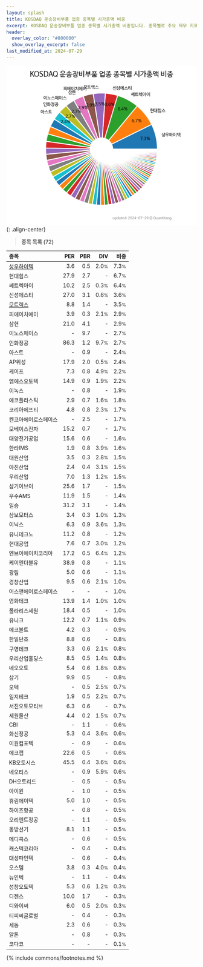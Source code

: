```yaml
---
layout: splash
title: KOSDAQ 운송장비부품 업종 종목별 시가총액 비중
excerpt: KOSDAQ 운송장비부품 업종 종목별 시가총액 비중입니다. 종목별로 주요 재무 지표를 함께 표시합니다.
header:
  overlay_color: "#800000"
  show_overlay_excerpt: false
last_modified_at: 2024-07-29
---
```



![KOSDAQ 운송장비부품 업종 종목별 시가총액 비중](/stats/sector/images/kosdaq_업종_운송장비부품_종목.png){: .align-center}


> **종목 목록 (72)**<a id="list"></a>

| **종목** | **PER** | **PBR** | **DIV** | **비중** |
| :------- | ------: | ------: | ------: | -------: |
| [성우하이텍](/015750/) | 3.6 | 0.5 | 2.0<small>%</small> | 7.3<small>%</small> |
| 현대힘스 | 27.9 | 2.7 | - | 6.7<small>%</small> |
| 쎄트렉아이 | 10.2 | 2.5 | 0.3<small>%</small> | 6.4<small>%</small> |
| 신성에스티 | 27.0 | 3.1 | 0.6<small>%</small> | 3.6<small>%</small> |
| [모트렉스](/118990/) | 8.8 | 1.4 | - | 3.5<small>%</small> |
| 피에이치에이 | 3.9 | 0.3 | 2.1<small>%</small> | 2.9<small>%</small> |
| 삼현 | 21.0 | 4.1 | - | 2.9<small>%</small> |
| 이노스페이스 | - | 9.7 | - | 2.7<small>%</small> |
| 인화정공 | 86.3 | 1.2 | 9.7<small>%</small> | 2.7<small>%</small> |
| 아스트 | - | 0.9 | - | 2.4<small>%</small> |
| AP위성 | 17.9 | 2.0 | 0.5<small>%</small> | 2.4<small>%</small> |
| 케이프 | 7.3 | 0.8 | 4.9<small>%</small> | 2.2<small>%</small> |
| 엠에스오토텍 | 14.9 | 0.9 | 1.9<small>%</small> | 2.2<small>%</small> |
| 이녹스 | - | 0.8 | - | 1.9<small>%</small> |
| 에코플라스틱 | 2.9 | 0.7 | 1.6<small>%</small> | 1.8<small>%</small> |
| 코리아에프티 | 4.8 | 0.8 | 2.3<small>%</small> | 1.7<small>%</small> |
| 켄코아에어로스페이스 | - | 2.5 | - | 1.7<small>%</small> |
| 모베이스전자 | 15.2 | 0.7 | - | 1.7<small>%</small> |
| 대양전기공업 | 15.6 | 0.6 | - | 1.6<small>%</small> |
| 한라IMS | 1.9 | 0.8 | 3.9<small>%</small> | 1.6<small>%</small> |
| 대원산업 | 3.5 | 0.3 | 2.8<small>%</small> | 1.5<small>%</small> |
| 아진산업 | 2.4 | 0.4 | 3.1<small>%</small> | 1.5<small>%</small> |
| 우리산업 | 7.0 | 1.3 | 1.2<small>%</small> | 1.5<small>%</small> |
| 삼기이브이 | 25.6 | 1.7 | - | 1.5<small>%</small> |
| 우수AMS | 11.9 | 1.5 | - | 1.4<small>%</small> |
| 일승 | 31.2 | 3.1 | - | 1.4<small>%</small> |
| 삼보모터스 | 3.4 | 0.3 | 1.0<small>%</small> | 1.3<small>%</small> |
| 이닉스 | 6.3 | 0.9 | 3.6<small>%</small> | 1.3<small>%</small> |
| 유니테크노 | 11.2 | 0.8 | - | 1.2<small>%</small> |
| 현대공업 | 7.6 | 0.7 | 3.0<small>%</small> | 1.2<small>%</small> |
| 엔브이에이치코리아 | 17.2 | 0.5 | 6.4<small>%</small> | 1.2<small>%</small> |
| 케이엔더블유 | 38.9 | 0.8 | - | 1.1<small>%</small> |
| 광림 | 5.0 | 0.6 | - | 1.1<small>%</small> |
| 경창산업 | 9.5 | 0.6 | 2.1<small>%</small> | 1.0<small>%</small> |
| 어스앤에어로스페이스 | - | - | - | 1.0<small>%</small> |
| 영화테크 | 13.9 | 1.4 | 1.0<small>%</small> | 1.0<small>%</small> |
| 폴라리스세원 | 18.4 | 0.5 | - | 1.0<small>%</small> |
| 유니크 | 12.2 | 0.7 | 1.1<small>%</small> | 0.9<small>%</small> |
| 에코볼트 | 4.2 | 0.3 | - | 0.9<small>%</small> |
| 한일단조 | 8.8 | 0.6 | - | 0.8<small>%</small> |
| 구영테크 | 3.3 | 0.6 | 2.1<small>%</small> | 0.8<small>%</small> |
| 우리산업홀딩스 | 8.5 | 0.5 | 1.4<small>%</small> | 0.8<small>%</small> |
| 네오오토 | 5.4 | 0.6 | 1.8<small>%</small> | 0.8<small>%</small> |
| 삼기 | 9.9 | 0.5 | - | 0.8<small>%</small> |
| 오텍 | - | 0.5 | 2.5<small>%</small> | 0.7<small>%</small> |
| 일지테크 | 1.9 | 0.5 | 2.2<small>%</small> | 0.7<small>%</small> |
| 서진오토모티브 | 6.3 | 0.6 | - | 0.7<small>%</small> |
| 세원물산 | 4.4 | 0.2 | 1.5<small>%</small> | 0.7<small>%</small> |
| CBI | - | 1.1 | - | 0.6<small>%</small> |
| 화신정공 | 5.3 | 0.4 | 3.6<small>%</small> | 0.6<small>%</small> |
| 이원컴포텍 | - | 0.9 | - | 0.6<small>%</small> |
| 에코캡 | 22.6 | 0.5 | - | 0.6<small>%</small> |
| KB오토시스 | 45.5 | 0.4 | 3.6<small>%</small> | 0.6<small>%</small> |
| 네오티스 | - | 0.9 | 5.9<small>%</small> | 0.6<small>%</small> |
| DH오토리드 | - | 0.5 | - | 0.5<small>%</small> |
| 아이윈 | - | 1.0 | - | 0.5<small>%</small> |
| 휴림에이텍 | 5.0 | 1.0 | - | 0.5<small>%</small> |
| 하이즈항공 | - | 0.8 | - | 0.5<small>%</small> |
| 오리엔트정공 | - | 1.1 | - | 0.5<small>%</small> |
| 동방선기 | 8.1 | 1.1 | - | 0.5<small>%</small> |
| 메디콕스 | - | 0.6 | - | 0.5<small>%</small> |
| 캐스텍코리아 | - | 0.4 | - | 0.4<small>%</small> |
| 대성파인텍 | - | 0.6 | - | 0.4<small>%</small> |
| 오스템 | 3.8 | 0.3 | 4.0<small>%</small> | 0.4<small>%</small> |
| 뉴인텍 | - | 1.1 | - | 0.4<small>%</small> |
| 성창오토텍 | 5.3 | 0.6 | 1.2<small>%</small> | 0.3<small>%</small> |
| 디젠스 | 10.0 | 1.7 | - | 0.3<small>%</small> |
| 디와이씨 | 6.0 | 0.5 | 2.0<small>%</small> | 0.3<small>%</small> |
| 티피씨글로벌 | - | 0.4 | - | 0.3<small>%</small> |
| 세동 | 2.3 | 0.6 | - | 0.3<small>%</small> |
| 알톤 | - | 0.8 | - | 0.3<small>%</small> |
| 코다코 | - | - | - | 0.1<small>%</small> |

{% include commons/footnotes.md %}